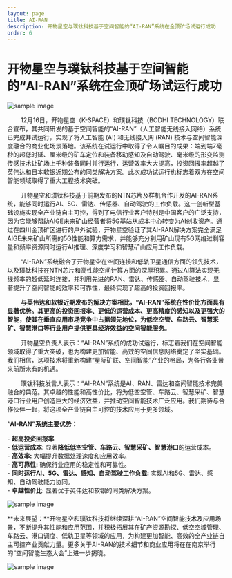 ```yaml
---
layout: page
title: AI-RAN
description: 开物星空与璞钛科技基于空间智能的“AI-RAN”系统在金顶矿场试运行成功
order: 6
---
```

# 开物星空与璞钛科技基于空间智能的“AI-RAN”系统在金顶矿场试运行成功

![sample image](https://www.runningit.cn/Products/NTN-Chip/640.gif "展示图")

&nbsp;&nbsp;&nbsp;&nbsp;&nbsp;&nbsp;&nbsp;&nbsp;12月16日，开物星空（K-SPACE）和璞钛科技（BODHI TECHNOLOGY）联合宣布，其共同研发的基于空间智能的“AI-RAN”（人工智能无线接入网络）系统已完成并试运行，实现了将人工智能 (AI) 和无线接入网 (RAN) 技术与空间智能深度融合的商业化场景落地。该系统在试运行中取得了令人瞩目的成果：端到端7毫秒的超低时延、厘米级的矿车定位和装备移动感知及自动驾驶、毫米级的形变监测传感技术让矿场上千种装备同时并行运行，运营效率大大提高，投资回报率超越了英伟达和日本软银近期公布的同类解决方案。此次成功试运行也标志着双方在空间智能领域取得了重大工程技术突破。<br>

&nbsp;&nbsp;&nbsp;&nbsp;&nbsp;&nbsp;&nbsp;&nbsp;开物星空和璞钛科技基于前期发布的NTN芯片及样机合作开发的AI-RAN系统，能够同时运行AI、5G、雷达、传感器、自动驾驶的工作负载。这一创新型基础设施实现全产业链自主可控，得到了电信行业客户特别是中国客户的广泛支持，因为它能够帮助AIGE未来矿山经营者将5G基站从成本中心转变为AI创收资产。通过在四川金顶矿区进行的户外试验，开物星空验证了其AI-RAN解决方案完全满足AIGE未来矿山所需的5G性能和算力需求，并能够充分利用矿山现有5G网络过剩容量和频率资源同时运行AI推理、深度学习和智慧矿山应用工作负载。<br>

&nbsp;&nbsp;&nbsp;&nbsp;&nbsp;&nbsp;&nbsp;&nbsp;“AI-RAN”系统融合了开物星空在空间连接和低轨卫星通信方面的领先技术，以及璞钛科技在NTN芯片和高性能空间计算方面的深厚积累。通过AI算法实现无线频率的超低延时连接，并利用先进的RAN、雷达、传感器、自动驾驶技术，显著提升了空间智能的效率和可靠性，最终实现了超高的投资回报率。<br>

&nbsp;&nbsp;&nbsp;&nbsp;&nbsp;&nbsp;&nbsp;&nbsp;**与英伟达和软银近期发布的解决方案相比，“AI-RAN”系统在性价比方面具有显著优势。其更高的投资回报率、更低的运营成本、更高精度的感知以及更强大的智能，使其在垂直应用市场竞争中占据领先地位，为低空空管、车路云、智慧采矿、智慧港口等行业用户提供更具经济效益的空间智能服务。**<br>

&nbsp;&nbsp;&nbsp;&nbsp;&nbsp;&nbsp;&nbsp;&nbsp;开物星空负责人表示：“AI-RAN”系统的成功试运行，标志着我们在空间智能领域取得了重大突破，也为构建更加智能、高效的空间信息网络奠定了坚实基础。我们相信，这项技术将重新构建“星际矿联、空间智能”产业的格局，为各行各业带来前所未有的机遇。<br>

&nbsp;&nbsp;&nbsp;&nbsp;&nbsp;&nbsp;&nbsp;&nbsp;璞钛科技发言人表示：“AI-RAN”系统是AI、RAN、雷达和空间智能技术完美融合的典范。其卓越的性能和高性价比，将为低空空管、车路云、智慧采矿、智慧港口行业用户创造巨大的经济效益，并推动空间智能技术广泛应用。我们期待与合作伙伴一起，将这项全产业链自主可控的技术应用于更多领域。<br>

**“AI-RAN”系统主要优势：**<br>

- **超高投资回报率**<br>
- **低运营成本:** 显著**降低低空空管、车路云、智慧采矿、智慧港口**的运营成本。<br>
- **高效率:** 大幅提升数据处理速度和应用效率。<br>
- **高可靠性:** 确保行业应用的稳定性和可靠性。<br>
- **同时运行AI、5G、雷达、感知、自动驾驶工作负载:** 实现AI和5G、雷达、感知、自动驾驶能力协同。<br>
- **卓越性价比:** 显著优于英伟达和软银的同类解决方案。<br>

![sample image](https://www.runningit.cn/Products/NTN-Chip/2.png "空间智能架构")<br>

**未来展望：**开物星空和璞钛科技将继续深耕“AI-RAN”空间智能技术及应用场景，不断提升其性能和应用范围，并积极拓展其在矿产资源勘探、低空空域管理、车路云、港口调度、低轨卫星等领域的应用，为构建更加智能、高效的全产业链自主可控产业贡献力量。更多关于AI-RAN的技术细节和商业应用将在在南京举行的“空间智能生态大会”上进一步揭晓。

![sample image](640.png "扩展阅读")

